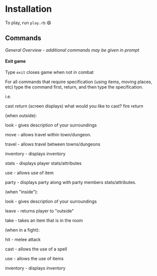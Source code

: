 Installation
============

To play, run `play.rb` :smile:

Commands
--------

*General Overview - additional commands may be given in prompt*

#### Exit game

Type `exit` closes game when not in combat

For all commands that require specification (using items, moving places, etc)
type the command first, return, and then type the specification.

i.e.

cast *return*
(screen displays) what would you like to cast?
fire *return*

(when outside):

look - gives description of your surroundings

move - allows travel within town/dungeon.

travel - allows travel between towns/dungeons

inventory - displays inventory

stats - displays player stats/attributes

use - allows use of item

party - displays party along with party members stats/attributes.



(when "inside"):

look - gives description of your surroundings

leave - returns player to "outside"

take - takes an item that is in the room

(when in a fight):

hit - melee attack

cast - allows the use of a spell

use - allows the use of items

inventory - displays inventory
